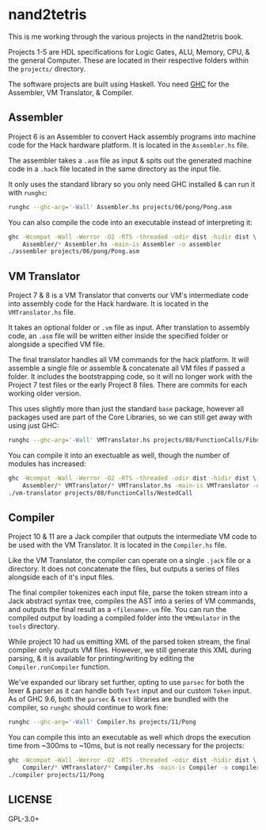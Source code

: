 # nand2tetris

This is me working through the various projects in the nand2tetris book.

Projects 1-5 are HDL specifications for Logic Gates, ALU, Memory, CPU, & the
general Computer. These are located in their respective folders within the
`projects/` directory.

The software projects are built using Haskell. You need [GHC][ghcup] for the
Assembler, VM Translator, & Compiler.


## Assembler

Project 6 is an Assembler to convert Hack assembly programs into machine code
for the Hack hardware platform. It is located in the `Assembler.hs` file.

The assembler takes a `.asm` file as input & spits out the generated machine
code in a `.hack` file located in the same directory as the input file.

It only uses the standard library so you only need GHC installed & can run it
with `runghc`:

```sh
runghc --ghc-arg='-Wall' Assembler.hs projects/06/pong/Pong.asm
```

You can also compile the code into an executable instead of interpreting it:

```sh
ghc -Wcompat -Wall -Werror -O2 -RTS -threaded -odir dist -hidir dist \
    Assembler/* Assembler.hs -main-is Assembler -o assembler
./assembler projects/06/pong/Pong.asm
```


## VM Translator

Project 7 & 8 is a VM Translator that converts our VM's intermediate code into
assembly code for the Hack hardware. It is located in the `VMTranslator.hs`
file.

It takes an optional folder or `.vm` file as input. After translation to
assembly code, an `.asm` file will be written either inside the specified
folder or alongside a specified VM file.

The final translator handles all VM commands for the hack platform. It will
assemble a single file or assemble & concatenate all VM files if passed a
folder. It includes the bootstrapping code, so it will no longer work with the
Project 7 test files or the early Project 8 files. There are commits for each
working older version.

This uses slightly more than just the standard `base` package, however all
packages used are part of the Core Libraries, so we can still get away with
using just GHC:

```sh
runghc --ghc-arg='-Wall' VMTranslator.hs projects/08/FunctionCalls/FibonacciElement
```

You can compile it into an exectuable as well, though the number of modules has
increased:

```sh
ghc -Wcompat -Wall -Werror -O2 -RTS -threaded -odir dist -hidir dist \
    Assembler/* VMTranslator/* VMTranslator.hs -main-is VMTranslator -o vm-translator
./vm-translator projects/08/FunctionCalls/NestedCall
```


## Compiler

Project 10 & 11 are a Jack compiler that outputs the intermediate VM code to be
used with the VM Translator. It is located in the `Compiler.hs` file.

Like the VM Translator, the compiler can operate on a single `.jack` file or a
directory. It does not concatenate the files, but outputs a series of files
alongside each of it's input files.

The final compiler tokenizes each input file, parse the token stream into a
Jack abstract syntax tree, compiles the AST into a series of VM commands, and
outputs the final result as a `<filename>.vm` file. You can run the compiled
output by loading a compiled folder into the `VMEmulator` in the `tools`
directory.

While project 10 had us emitting XML of the parsed token stream, the final
compiler only outputs VM files. However, we still generate this XML during
parsing, & it is available for printing/writing by editing the
`Compiler.runCompiler` function.

We've expanded our library set further, opting to use `parsec` for both the
lexer & parser as it can handle both `Text` input and our custom `Token` input.
As of GHC 9.6, both the `parsec` & `text` libraries are bundled with the
compiler, so `runghc` should continue to work fine:

```sh
runghc --ghc-arg='-Wall' Compiler.hs projects/11/Pong
```

You can compile this into an executable as well which drops the execution time
from ~300ms to ~10ms, but is not really necessary for the projects:

```sh
ghc -Wcompat -Wall -Werror -O2 -RTS -threaded -odir dist -hidir dist \
    Compiler/* VMTranslator/* Compiler.hs -main-is Compiler -o compiler
./compiler projects/11/Pong
```


## LICENSE

GPL-3.0+


[ghcup]: https://www.haskell.org/ghcup/
